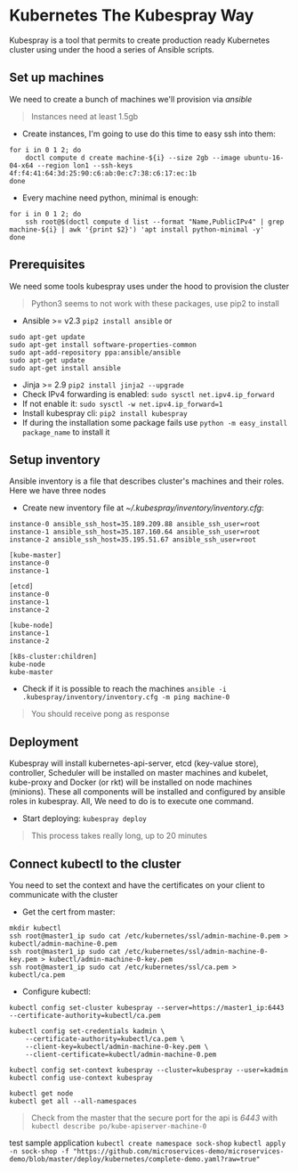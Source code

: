 # Kubernetes The Kubespray Way
Kubespray is a tool that permits to create production ready Kubernetes cluster using under the hood a series of Ansible scripts.

## Set up machines
We need to create a bunch of machines we'll provision via *ansible*
>Instances need at least 1.5gb 

- Create instances, I'm going to use do this time to easy ssh into them:
```
for i in 0 1 2; do
	doctl compute d create machine-${i} --size 2gb --image ubuntu-16-04-x64 --region lon1 --ssh-keys 4f:f4:41:64:3d:25:90:c6:ab:0e:c7:38:c6:17:ec:1b
done
```
- Every machine need python, minimal is enough: 
```
for i in 0 1 2; do
	ssh root@$(doctl compute d list --format "Name,PublicIPv4" | grep machine-${i} | awk '{print $2}') 'apt install python-minimal -y'
done
```

## Prerequisites
We need some tools kubespray uses under the hood to provision the cluster
>Python3 seems to not work with these packages, use pip2 to install

- Ansible >= v2.3 `pip2 install ansible` or
```
sudo apt-get update
sudo apt-get install software-properties-common
sudo apt-add-repository ppa:ansible/ansible
sudo apt-get update
sudo apt-get install ansible
```
- Jinja >= 2.9 `pip2 install jinja2 --upgrade`
- Check IPv4 forwarding is enabled: `sudo sysctl net.ipv4.ip_forward`
- If not enable it: `sudo sysctl -w net.ipv4.ip_forward=1`
- Install kubespray cli: `pip2 install kubespray`
- If during the installation some package fails use `python -m easy_install package_name` to install it

## Setup inventory
Ansible inventory is a file that describes cluster's machines and their roles. Here we have three nodes
- Create new inventory file at *~/.kubespray/inventory/inventory.cfg*:
```
instance-0 ansible_ssh_host=35.189.209.88 ansible_ssh_user=root
instance-1 ansible_ssh_host=35.187.160.64 ansible_ssh_user=root
instance-2 ansible_ssh_host=35.195.51.67 ansible_ssh_user=root

[kube-master]
instance-0
instance-1

[etcd]
instance-0
instance-1
instance-2

[kube-node]
instance-1
instance-2

[k8s-cluster:children]
kube-node
kube-master
```
- Check if it is possible to reach the machines `ansible -i .kubespray/inventory/inventory.cfg -m ping machine-0`
> You should receive pong as response

## Deployment
Kubespray will install kubernetes-api-server, etcd (key-value store), controller, Scheduler will be installed on master machines and kubelet, kube-proxy and Docker (or rkt) will be installed on node machines (minions). These all components will be installed and configured by ansible roles in kubespray. All, We need to do is to execute one command.
- Start deploying: `kubespray deploy`
> This process takes really long, up to 20 minutes

## Connect kubectl to the cluster
You need to set the context and have the certificates on your client to communicate with the cluster
- Get the cert from master:
```
mkdir kubectl
ssh root@master1_ip sudo cat /etc/kubernetes/ssl/admin-machine-0.pem > kubectl/admin-machine-0.pem
ssh root@master1_ip sudo cat /etc/kubernetes/ssl/admin-machine-0-key.pem > kubectl/admin-machine-0-key.pem
ssh root@master1_ip sudo cat /etc/kubernetes/ssl/ca.pem > kubectl/ca.pem
```
- Configure kubectl:
```
kubectl config set-cluster kubespray --server=https://master1_ip:6443 --certificate-authority=kubectl/ca.pem

kubectl config set-credentials kadmin \
    --certificate-authority=kubectl/ca.pem \
    --client-key=kubectl/admin-machine-0-key.pem \
    --client-certificate=kubectl/admin-machine-0.pem  

kubectl config set-context kubespray --cluster=kubespray --user=kadmin
kubectl config use-context kubespray

kubectl get node
kubectl get all --all-namespaces
```
> Check from the master that the secure port for the api is *6443* with `kubectl describe po/kube-apiserver-machine-0`




test sample application `kubectl create namespace sock-shop`
`kubectl apply -n sock-shop -f "https://github.com/microservices-demo/microservices-demo/blob/master/deploy/kubernetes/complete-demo.yaml?raw=true"`
